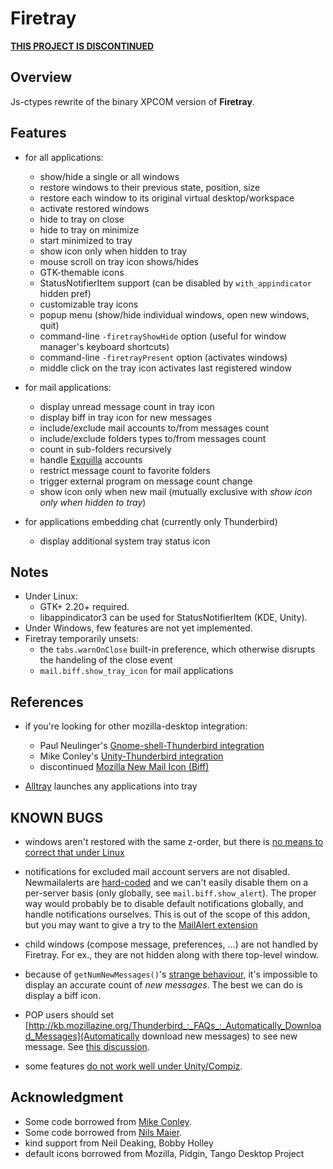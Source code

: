 Firetray
=======

**[THIS PROJECT IS DISCONTINUED](https://foudil.fr/blog/209/the-web-is-not-the-platform/)**

Overview
--------

Js-ctypes rewrite of the binary XPCOM version of **Firetray**.

Features
--------

* for all applications:
  * show/hide a single or all windows
  * restore windows to their previous state, position, size
  * restore each window to its original virtual desktop/workspace
  * activate restored windows
  * hide to tray on close
  * hide to tray on minimize
  * start minimized to tray
  * show icon only when hidden to tray
  * mouse scroll on tray icon shows/hides
  * GTK-themable icons
  * StatusNotifierItem support (can be disabled by `with_appindicator` hidden pref)
  * customizable tray icons
  * popup menu (show/hide individual windows, open new windows, quit)
  * command-line `-firetrayShowHide` option (useful for window manager's keyboard shortcuts)
  * command-line `-firetrayPresent` option (activates windows)
  * middle click on the tray icon activates last registered window

* for mail applications:
  * display unread message count in tray icon
  * display biff in tray icon for new messages
  * include/exclude mail accounts to/from messages count
  * include/exclude folders types to/from messages count
  * count in sub-folders recursively
  * handle [Exquilla](https://addons.mozilla.org/fr/thunderbird/addon/exquilla-exchange-web-services/) accounts
  * restrict message count to favorite folders
  * trigger external program on message count change
  * show icon only when new mail (mutually exclusive with *show icon only when hidden to tray*)

* for applications embedding chat (currently only Thunderbird)
  * display additional system tray status icon


Notes
-----

* Under Linux:
  * GTK+ 2.20+ required.
  * libappindicator3 can be used for StatusNotifierItem (KDE, Unity).
* Under Windows, few features are not yet implemented.
* Firetray temporarily unsets:
  * the `tabs.warnOnClose` built-in preference, which otherwise disrupts the handeling of the close event
  * `mail.biff.show_tray_icon` for mail applications

References
----------

* if you're looking for other mozilla-desktop integration:
  * Paul Neulinger's [Gnome-shell-Thunderbird integration](https://github.com/tanwald/gnome-shell-extension-thunderbird-integration "gnome-shell-thunderbird integration")
  * Mike Conley's
    [Unity-Thunderbird integration](http://mozillalabs.com/messaging/messaging-menu/
    "Unity-Thunderbird integration")
  * discontinued [Mozilla New Mail Icon (Biff)](https://addons.mozilla.org/fr/thunderbird/addon/new-mail-icon/)

* [Alltray](http://alltray.trausch.us/ "alltray") launches any applications
  into tray

KNOWN BUGS
----------

* windows aren't restored with the same z-order, but there is [no means to correct that under Linux](https://bugzilla.mozilla.org/show_bug.cgi?id=156333 "GetZOrderDOMWindowEnumerator is broken on Linux")

* notifications for excluded mail account servers are not
  disabled. Newmailalerts are
  [hard-coded](http://mxr.mozilla.org/comm-central/find?string=content/newmailalert)
  and we can't easily disable them on a per-server basis (only globally, see
  `mail.biff.show_alert`). The proper way would probably be to disable default
  notifications globally, and handle notifications ourselves. This is out of
  the scope of this addon, but you may want to give a try to the
  [MailAlert extension](https://addons.mozilla.org/en-US/thunderbird/addon/mailbox-alert/)

* child windows (compose message, preferences, ...)  are not handled by
  Firetray. For ex., they are not hidden along with there top-level window.

* because of `getNumNewMessages()`'s
  [strange behaviour](https://bugzilla.mozilla.org/show_bug.cgi?id=727460),
  it's impossible to display an accurate count of *new messages*. The best we
  can do is display a biff icon.

* POP users should set
  [http://kb.mozillazine.org/Thunderbird_:_FAQs_:_Automatically_Download_Messages](Automatically
  download new messages) to see new message. See
  [this discussion](https://github.com/foudfou/FireTray/issues/20).

* some features [do not work well under Unity/Compiz](https://github.com/foudfou/FireTray/issues/22).

Acknowledgment
--------------

* Some code borrowed from [Mike Conley](http://mzl.la/messagingmenu "Thanks Mike").
* Some code borrowed from
  [Nils Maier](https://addons.mozilla.org/fr/firefox/addon/minimizetotray-revived/
  "MinToTrayR addon page").
* kind support from Neil Deaking, Bobby Holley
* default icons borrowed from Mozilla, Pidgin, Tango Desktop Project
